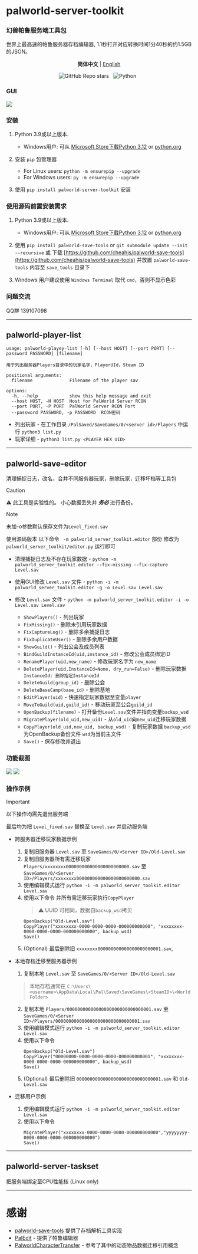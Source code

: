 # palworld-server-toolkit

### 幻兽帕鲁服务端工具包
世界上最高速的帕鲁服务器存档编辑器, 1.1秒打开对应转换时间1分40秒的约1.5GB的JSON。

<p align="center">
   <strong>简体中文</strong> | <a href="/README.en.md">English</a>
</p>

<p align='center'>
<img alt="GitHub Repo stars" src="https://img.shields.io/github/stars/magicbear/palworld-server-toolkit?style=for-the-badge">&nbsp;&nbsp;
<img alt="Python" src="https://img.shields.io/badge/Python-FFD43B?style=for-the-badge&logo=python&logoColor=blue">&nbsp;&nbsp;
</p>

### GUI

![](./docs/img/GUI.png)

### 安装

1. Python 3.9或以上版本.
    - Windows用户: 可从 [Microsoft Store下载Python 3.12](https://apps.microsoft.com/detail/9NCVDN91XZQP) or [python.org](https://www.python.org/)

2. 安装 `pip` 包管理器
	- For Linux users: `python -m ensurepip --upgrade`
	- For Windows users: `py -m ensurepip --upgrade`

3. 使用 `pip install palworld-server-toolkit` 安装

### 使用源码前置安装需求

1. Python 3.9或以上版本.
    - Windows用户: 可从 [Microsoft Store下载Python 3.12](https://apps.microsoft.com/detail/9NCVDN91XZQP) or [python.org](https://www.python.org/)

2. 使用 `pip install palworld-save-tools` or `git submodule update --init --recursive` 或 下载 [https://github.com/cheahjs/palworld-save-tools](https://github.com/cheahjs/palworld-save-tools) 并放置 `palworld-save-tools` 内容至 `save_tools` 目录下

3. Windows 用户建议使用 `Windows Terminal` 取代 `cmd`，否则不显示色彩

### 问题交流

QQ群 139107098

---
## palworld-player-list
```
usage: palworld-playey-list [-h] [--host HOST] [--port PORT] [--password PASSWORD] [filename]

用于列出服务器Players目录中的玩家名字，PlayerUId，Steam ID

positional arguments:
  filename              Filename of the player sav

options:
  -h, --help            show this help message and exit
  --host HOST, -H HOST  Host for PalWorld Server RCON
  --port PORT, -P PORT  PalWorld Server RCON Port
  --password PASSWORD, -p PASSWORD  RCON密码
```


- 列出玩家 - 在工作目录 `/PalSaved/SaveGames/0/<server id>/Players` 中运行 `python3 list.py`
- 玩家详细 - `python3 list.py <PLAYER HEX UID>`

---
## palworld-save-editor

清理捕捉日志，改名，合并不同服务器玩家，删除玩家，迁移坏档等工具包

> [!CAUTION]
> 
> :warning: 此工具是实验性的。 小心数据丢失并 ***务必*** 进行备份。


> [!NOTE]
> 
> 未加-o参数默认保存文件为`Level_fixed.sav`
>
> 使用源码版本 以下命令 ` -m palworld_server_toolkit.editor` 部份 修改为 `palworld_server_toolkit/editor.py` 运行即可


- 清理捕捉日志及不存在玩家数据 - `python -m palworld_server_toolkit.editor --fix-missing --fix-capture Level.sav`

- 使用GUI修改 `Level.sav` 文件 - `python -i -m palworld_server_toolkit.editor -g -o Level.sav Level.sav`

- 修改 `Level.sav` 文件 - `python -m palworld_server_toolkit.editor -i -o Level.sav Level.sav`

	- `ShowPlayers()` - 列出玩家
	- `FixMissing()` - 删除未引用玩家数据
	- `FixCaptureLog()` - 删除多余捕捉日志
	- `FixDuplicateUser()` - 删除多余用户数据
	- `ShowGuild()` - 列出公会及成员列表
	- `BindGuildInstanceId(uid,instance_id)` - 修改公会成员绑定ID
	- `RenamePlayer(uid,new_name)` - 修改玩家名字为 `new_name`
	- `DeletePlayer(uid,InstanceId=None, dry_run=False)` - 删除玩家数据 `InstanceId: 删除指定InstanceId`
	- `DeleteGuild(group_id)` - 删除公会
	- `DeleteBaseCamp(base_id)` - 删除基地
	- `EditPlayer(uid)` - 快速指定玩家数据至变量`player`
	- `MoveToGuild(uid,guild_id)` - 移动玩家至公会`guild_id`
	- `OpenBackup(filename)` - 打开备份`Level.sav`文件并指向变量`backup_wsd`
	- `MigratePlayer(old_uid,new_uid)` - 从`old_uid`向`new_uid`迁移玩家数据
	- `CopyPlayer(old_uid,new_uid, backup_wsd)` - 复制玩家数据 `backup_wsd` 为OpenBackup备份文件 `wsd`为当前主文件
	- `Save()` - 保存修改并退出

### 功能截图

![](./docs/img/ShowPlayer.png)
![](./docs/img/ShowGuild.png)

### 操作示例
> [!IMPORTANT]
> 
> 以下操作均需先退出服务端
> 
> 最后均为把 `Level_fixed.sav` 替换至 `Level.sav` 并启动服务端


- 跨服务器迁移玩家数据示例

	1. 复制旧服务器 `Level.sav` 至 `SaveGames/0/<Server ID>/Old-Level.sav`
	1. 复制旧服务器所有需迁移玩家 `Players/xxxxxxxx000000000000000000000000.sav` 至 `SaveGames/0/<Server ID>/Players/xxxxxxxx000000000000000000000000.sav`
	1. 使用编辑模式运行 `python -i -m palworld_server_toolkit.editor Level.sav`
	1. 使用以下命令 并所有需迁移玩家执行`CopyPlayer`
		> :warning: UUID 可相同，数据自`backup_wsd`拷贝
		```
		OpenBackup("Old-Level.sav")
		CopyPlayer("xxxxxxxx-0000-0000-0000-000000000000", "xxxxxxxx-0000-0000-0000-000000000000", backup_wsd)
		Save()
		```
	5. \(Optional) 最后删除旧 `xxxxxxxx000000000000000000000001.sav`, 

- 本地存档迁移至服务器示例

	1. 复制本地 `Level.sav` 至 `SaveGames/0/<Server ID>/Old-Level.sav`
	> 本地存档通常在
	`C:\Users\<username>\AppData\Local\Pal\Saved\SaveGames\<SteamID>\<World Folder>`

	2. 复制本地 `Players/00000000000000000000000000000001.sav` 至 `SaveGames/0/<Server ID>/Players/00000000000000000000000000000001.sav`
	3. 使用编辑模式运行 `python -i -m palworld_server_toolkit.editor Level.sav`
	4. 使用以下命令
		```
		OpenBackup("Old-Level.sav")
		CopyPlayer("00000000-0000-0000-0000-000000000001", "xxxxxxxx-0000-0000-0000-000000000000", backup_wsd)
		Save()
		```
	5. \(Optional) 最后删除旧 `00000000000000000000000000000001.sav` 和 `Old-Level.sav`

- 迁移用户示例

	1. 使用编辑模式运行 `python -i -m palworld_server_toolkit.editor Level.sav`
	2. 使用以下命令 
		```
		MigratePlayer("xxxxxxxx-0000-0000-0000-000000000000","yyyyyyyy-0000-0000-0000-000000000000")
		Save()
		```


---

## palworld-server-taskset

把服务端绑定至CPU性能核 (Linux only)

---

# 感谢

- [palworld-save-tools](https://github.com/cheahjs/palworld-save-tools) 提供了存档解析工具实现
- [PalEdit](https://github.com/EternalWraith/PalEdit) - 提供了帕鲁编辑器
- [PalworldCharacterTransfer](https://github.com/jmkl009/PalworldCharacterTransfer) - 参考了其中的动态物品数据迁移引用概念
